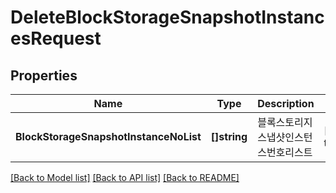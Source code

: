 # DeleteBlockStorageSnapshotInstancesRequest

## Properties
Name | Type | Description | Notes
------------ | ------------- | ------------- | -------------
**BlockStorageSnapshotInstanceNoList** | **[]string** | 블록스토리지스냅샷인스턴스번호리스트 | [default to null]

[[Back to Model list]](../README.md#documentation-for-models) [[Back to API list]](../README.md#documentation-for-api-endpoints) [[Back to README]](../README.md)


